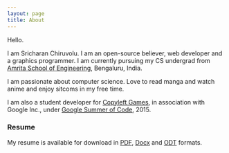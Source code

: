 ```yaml
---
layout: page
title: About
---
```


Hello.

I am Sricharan Chiruvolu. I am an open-source believer, web developer and a graphics programmer. I am currently pursuing my CS undergrad from [Amrita School of Engineering](http://www.amrita.edu), Bengaluru, India.

I am passionate about computer science. Love to read manga and watch anime and enjoy sitcoms in my free time.

I am also a student developer for [Copyleft Games](http://www.copyleftgames.org), in association with Google Inc., under [Google Summer of Code](https://www.google-melange.com/gsoc/homepage/google/gsoc2015), 2015.


### Resume

My resume is available for download in [PDF](/assets/resume.pdf), [Docx](/assets/resume.docx) and [ODT](/assets/resume.odt) formats.
